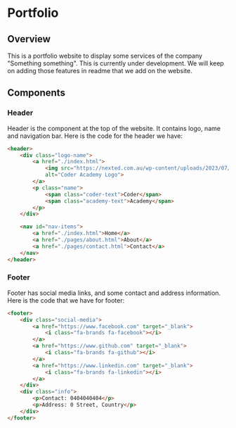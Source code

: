 # Portfolio

## Overview
This is a portfolio website to display some services of the company "Something something". This is currently under development. We will keep on adding those features in readme that we add on the website.


## Components

### Header
Header is the component at the top of the website. It contains logo, name and navigation bar.
Here is the code for the header we have:
```html
<header>
    <div class="logo-name">
        <a href="./index.html">
            <img src="https://nexted.com.au/wp-content/uploads/2023/07/CODR_Logo_Black-_-Green_RGB.png"
            alt="Coder Academy Logo">
        </a>
        <p class="name">
            <span class="coder-text">Coder</span>
            <span class="academy-text">Academy</span>
        </p>
    </div>

    <nav id="nav-items">
        <a href="./index.html">Home</a>
        <a href="./pages/about.html">About</a>
        <a href="./pages/contact.html">Contact</a>
    </nav>
</header>
```

### Footer
Footer has social media links, and some contact and address information.
Here is the code that we have for footer:
```html
<footer>
    <div class="social-media">
        <a href="https://www.facebook.com" target="_blank">
            <i class="fa-brands fa-facebook"></i>
        </a>
        <a href="https://www.github.com" target="_blank">
            <i class="fa-brands fa-github"></i>
        </a>
        <a href="https://www.linkedin.com" target="_blank">
            <i class="fa-brands fa-linkedin"></i>
        </a>
    </div>
    <div class="info">
        <p>Contact: 0404040404</p>
        <p>Address: 0 Street, Country</p>
    </div>
</footer>
```